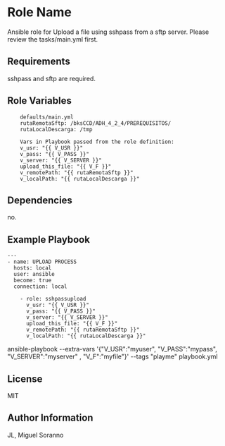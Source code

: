 Role Name
=========

Ansible role for Upload a file using sshpass from a sftp server. Please review the tasks/main.yml first.

Requirements
------------

sshpass and sftp are required.

Role Variables
--------------

        defaults/main.yml        
        rutaRemotaSftp: /bksCCD/ADH_4_2_4/PREREQUISITOS/
        rutaLocalDescarga: /tmp

        Vars in Playbook passed from the role definition:
        v_usr: "{{ V_USR }}"
        v_pass: "{{ V_PASS }}"
        v_server: "{{ V_SERVER }}"
        upload_this_file: "{{ V_F }}"
        v_remotePath: "{{ rutaRemotaSftp }}"
        v_localPath: "{{ rutaLocalDescarga }}"


Dependencies
------------

no.

Example Playbook
----------------

	--- 
	- name: UPLOAD PROCESS
	  hosts: local
	  user: ansible
	  become: true
	  connection: local

        - role: sshpassupload
          v_usr: "{{ V_USR }}"
          v_pass: "{{ V_PASS }}"
          v_server: "{{ V_SERVER }}"
          upload_this_file: "{{ V_F }}"
          v_remotePath: "{{ rutaRemotaSftp }}"
          v_localPath: "{{ rutaLocalDescarga }}"


ansible-playbook --extra-vars '{"V_USR":"myuser", "V_PASS":"mypass", "V_SERVER":"myserver" , "V_F":"myfile"}' --tags "playme" playbook.yml

License
-------

MIT

Author Information
------------------
JL,
Miguel Soranno
